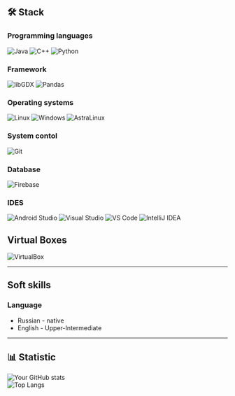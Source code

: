 
## 🛠 **Stack**  

### **Programming languages**  
![Java](https://img.shields.io/badge/Java-ED8B00?style=for-the-badge&logo=openjdk&logoColor=white)
![C++](https://img.shields.io/badge/C%2B%2B-00599C?style=for-the-badge&logo=c%2B%2B&logoColor=white)
![Python](https://img.shields.io/badge/Python-3776AB?style=for-the-badge&logo=python&logoColor=white)  



### **Framework**
![libGDX](https://img.shields.io/badge/libGDX-000000?style=for-the-badge&logo=java&logoColor=white)
![Pandas](https://img.shields.io/badge/Pandas-150458?style=for-the-badge&logo=pandas&logoColor=white)


### **Operating systems**  
![Linux](https://img.shields.io/badge/Linux-FCC624?style=for-the-badge&logo=linux&logoColor=black)
![Windows](https://img.shields.io/badge/Windows-0078D6?style=for-the-badge&logo=windows&logoColor=white)
![AstraLinux](https://img.shields.io/badge/AstraLinux-ffffff?style=for-the-badge&logo=astralinux&logoColor=blue)  



### **System contol**  
![Git](https://img.shields.io/badge/Git-F05032?style=for-the-badge&logo=git&logoColor=white)  



### **Database**
![Firebase](https://img.shields.io/badge/Firebase-FFCA28?style=for-the-badge&logo=firebase&logoColor=black)  


### **IDES**
![Android Studio](https://img.shields.io/badge/Android%20Studio-3DDC84?style=for-the-badge&logo=android-studio&logoColor=white)
![Visual Studio](https://img.shields.io/badge/Visual%20Studio-5C2D91?style=for-the-badge&logo=visual-studio&logoColor=white)
![VS Code](https://img.shields.io/badge/VS%20Code-007ACC?style=for-the-badge&logo=visual-studio-code&logoColor=white)
![IntelliJ IDEA](https://img.shields.io/badge/IntelliJ%20IDEA-000000?style=for-the-badge&logo=intellij-idea&logoColor=white)

## **Virtual Boxes**
![VirtualBox](https://img.shields.io/badge/VirtualBox-183A61?style=for-the-badge&logo=virtualbox&logoColor=white)

---
## **Soft skills**
### **Language**

- Russian - native 
- English - Upper-Intermediate



---

## 📊 **Statistic**  
![Your GitHub stats](https://github-readme-stats.vercel.app/api?username=sascrystal&show_icons=true&theme=radical)  
![Top Langs](https://github-readme-stats.vercel.app/api/top-langs/?username=sascrystal&layout=compact&theme=radical)  



